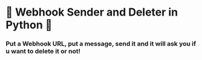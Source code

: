 # 👋 Webhook Sender and Deleter in Python 💃

### Put a Webhook URL, put a message, send it and it will ask you if u want to delete it or not!
